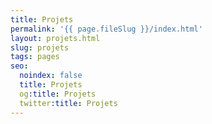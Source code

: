 ```yaml
---
title: Projets
permalink: '{{ page.fileSlug }}/index.html'
layout: projets.html
slug: projets
tags: pages
seo:
  noindex: false
  title: Projets
  og:title: Projets
  twitter:title: Projets
---
```



